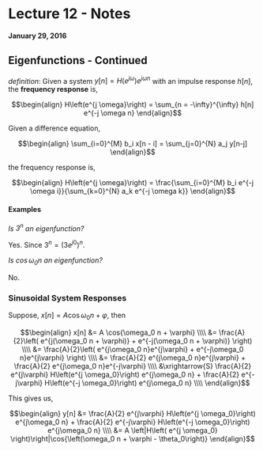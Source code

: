 # Lecture 12 - Notes  

**January 29, 2016**  

## Eigenfunctions - Continued

_definition_: Given a system $y[n] = H\left(e^{j \omega}\right) e^{j \omega n}$ with an impulse response $h[n]$, the __frequency response__ is,

$$\begin{align}
    H\left(e^{j \omega}\right) = \sum_{n = -\infty}^{\infty} h[n] e^{-j \omega n}
\end{align}$$

Given a difference equation,

$$\begin{align}
    \sum_{i=0}^{M} b_i x[n - i] = \sum_{j=0}^{N} a_j y[n-j]
\end{align}$$

the frequency response is,


$$\begin{align}
    H\left(e^{j \omega}\right) = \frac{\sum_{i=0}^{M} b_i e^{-j \omega i}}{\sum_{k=0}^{N} a_k e^{-j \omega k}}
\end{align}$$

#### Examples

*Is $3^n$ an eigenfunction?*

Yes. Since $3^n = \left(3e^{j0}\right)^n$.

*Is $\cos{\omega_0 n}$ an eigenfunction?*

No.

### Sinusoidal System Responses

Suppose, $x[n] = A \cos{\omega_0 n + \varphi}$, then


$$\begin{align}
    x[n] &= A \cos{\omega_0 n + \varphi} \\\\
    &= \frac{A}{2}\left( e^{j(\omega_0 n + \varphi)} + e^{-j(\omega_0 n + \varphi)} \right) \\\\
    &= \frac{A}{2}\left( e^{j\omega_0 n}e^{j\varphi} + e^{-j\omega_0 n}e^{j\varphi} \right) \\\\
    &= \frac{A}{2} e^{j\omega_0 n}e^{j\varphi} + \frac{A}{2} e^{j\omega_0 n}e^{-j\varphi} \\\\
    &\xrightarrow{S} \frac{A}{2} e^{j\varphi} H\left(e^{j \omega_0}\right) e^{j\omega_0 n} + \frac{A}{2} e^{-j\varphi} H\left(e^{-j \omega_0}\right) e^{j\omega_0 n}  \\\\
\end{align}$$

This gives us,

$$\begin{align}
    y[n] &= \frac{A}{2} e^{j\varphi} H\left(e^{j \omega_0}\right) e^{j\omega_0 n} + \frac{A}{2} e^{-j\varphi} H\left(e^{-j \omega_0}\right) e^{j\omega_0 n} \\\\
    &= A \left|H\left( e^{j \omega_0} \right)\right|\cos{\left(\omega_0 n + \varphi - \theta_0\right)}
\end{align}$$


